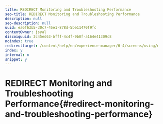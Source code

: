 ```yaml
---
title: REDIRECT Monitoring and Troubleshooting Performance
seo-title: REDIRECT Monitoring and Troubleshooting Performance
description: null
seo-description: null
uuid: ea6f63b5-30c7-46e1-878d-5be11470f9fc
contentOwner: jsyal
discoiquuid: 3c45ed63-bfff-4c4f-9b0f-a164e41309c8
noindex: true
redirecttarget: /content/help/en/experience-manager/6-4/screens/using/monitoring-screens
index: y
internal: n
snippet: y
---
```


# REDIRECT Monitoring and Troubleshooting Performance{#redirect-monitoring-and-troubleshooting-performance}

